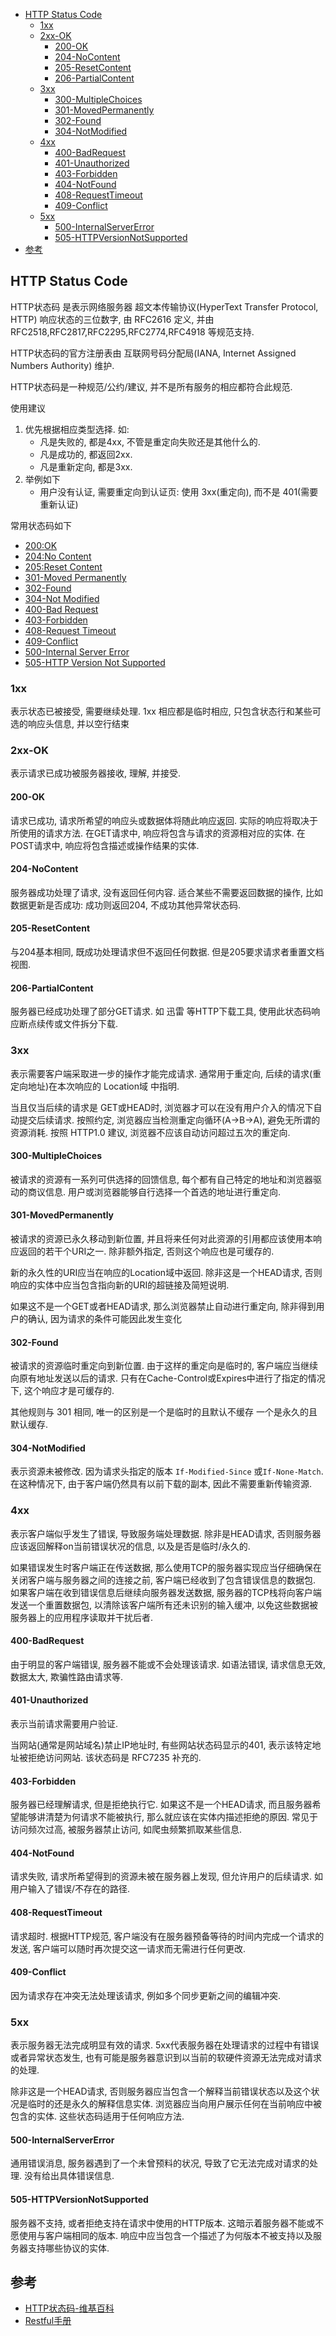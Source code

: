 <!-- TOC -->

- [HTTP Status Code](#http-status-code)
    - [1xx](#1xx)
    - [2xx-OK](#2xx-ok)
        - [200-OK](#200-ok)
        - [204-NoContent](#204-nocontent)
        - [205-ResetContent](#205-resetcontent)
        - [206-PartialContent](#206-partialcontent)
    - [3xx](#3xx)
        - [300-MultipleChoices](#300-multiplechoices)
        - [301-MovedPermanently](#301-movedpermanently)
        - [302-Found](#302-found)
        - [304-NotModified](#304-notmodified)
    - [4xx](#4xx)
        - [400-BadRequest](#400-badrequest)
        - [401-Unauthorized](#401-unauthorized)
        - [403-Forbidden](#403-forbidden)
        - [404-NotFound](#404-notfound)
        - [408-RequestTimeout](#408-requesttimeout)
        - [409-Conflict](#409-conflict)
    - [5xx](#5xx)
        - [500-InternalServerError](#500-internalservererror)
        - [505-HTTPVersionNotSupported](#505-httpversionnotsupported)
- [参考](#参考)

<!-- /TOC -->
## HTTP Status Code
HTTP状态码 是表示网络服务器 超文本传输协议(HyperText Transfer Protocol, HTTP) 响应状态的三位数字, 由 RFC2616 定义, 并由 RFC2518,RFC2817,RFC2295,RFC2774,RFC4918 等规范支持.

HTTP状态码的官方注册表由 互联网号码分配局(IANA, Internet Assigned Numbers Authority) 维护.

HTTP状态码是一种规范/公约/建议, 并不是所有服务的相应都符合此规范.

使用建议
1. 优先根据相应类型选择. 如:
    - 凡是失败的, 都是4xx, 不管是重定向失败还是其他什么的.
    - 凡是成功的, 都返回2xx.
    - 凡是重新定向, 都是3xx.
2. 举例如下
    - 用户没有认证, 需要重定向到认证页: 使用 3xx(重定向), 而不是 401(需要重新认证)

常用状态码如下
- [200:OK](#200-OK)
- [204:No Content](#204-NoContent)
- [205:Reset Content](#206-PartialContent)
- [301-Moved Permanently](#301-MovedPermanently)
- [302-Found](#302-Found)
- [304-Not Modified](#304-NotModified)
- [400-Bad Request](#400-BadRequest)
- [403-Forbidden](#403-Forbidden)
- [408-Request Timeout](#408-RequestTimeout)
- [409-Conflict](#409-Conflict)
- [500-Internal Server Error](#500-InternalServerError)
- [505-HTTP Version Not Supported](#505-HTTPVersionNotSupported)

### 1xx
表示状态已被接受, 需要继续处理. 1xx 相应都是临时相应, 只包含状态行和某些可选的响应头信息, 并以空行结束

### 2xx-OK
表示请求已成功被服务器接收, 理解, 并接受.
#### 200-OK
请求已成功, 请求所希望的响应头或数据体将随此响应返回. 实际的响应将取决于所使用的请求方法. 在GET请求中, 响应将包含与请求的资源相对应的实体. 在POST请求中, 响应将包含描述或操作结果的实体.
#### 204-NoContent
服务器成功处理了请求, 没有返回任何内容. 适合某些不需要返回数据的操作, 比如 数据更新是否成功: 成功则返回204, 不成功其他异常状态码.
#### 205-ResetContent
与204基本相同, 既成功处理请求但不返回任何数据. 但是205要求请求者重置文档视图.
#### 206-PartialContent
服务器已经成功处理了部分GET请求. 如 迅雷 等HTTP下载工具, 使用此状态码响应断点续传或文件拆分下载.

### 3xx
表示需要客户端采取进一步的操作才能完成请求. 通常用于重定向, 后续的请求(重定向地址)在本次响应的 Location域 中指明.

当且仅当后续的请求是 GET或HEAD时, 浏览器才可以在没有用户介入的情况下自动提交后续请求. 按照约定, 浏览器应当检测重定向循环(A->B->A), 避免无所谓的资源消耗. 按照 HTTP1.0 建议, 浏览器不应该自动访问超过五次的重定向.
#### 300-MultipleChoices
被请求的资源有一系列可供选择的回馈信息, 每个都有自己特定的地址和浏览器驱动的商议信息. 用户或浏览器能够自行选择一个首选的地址进行重定向.
#### 301-MovedPermanently
被请求的资源已永久移动到新位置, 并且将来任何对此资源的引用都应该使用本响应返回的若干个URI之一. 除非额外指定, 否则这个响应也是可缓存的.

新的永久性的URI应当在响应的Location域中返回. 除非这是一个HEAD请求, 否则响应的实体中应当包含指向新的URI的超链接及简短说明.

如果这不是一个GET或者HEAD请求, 那么浏览器禁止自动进行重定向, 除非得到用户的确认, 因为请求的条件可能因此发生变化
#### 302-Found
被请求的资源临时重定向到新位置. 由于这样的重定向是临时的, 客户端应当继续向原有地址发送以后的请求. 只有在Cache-Control或Expires中进行了指定的情况下, 这个响应才是可缓存的. 

其他规则与 301 相同, 唯一的区别是一个是临时的且默认不缓存 一个是永久的且默认缓存.
#### 304-NotModified
表示资源未被修改. 因为请求头指定的版本 `If-Modified-Since` 或`If-None-Match`. 在这种情况下, 由于客户端仍然具有以前下载的副本, 因此不需要重新传输资源.

### 4xx
表示客户端似乎发生了错误, 导致服务端处理数据. 除非是HEAD请求, 否则服务器应该返回解释on当前错误状况的信息, 以及是否是临时/永久的.

如果错误发生时客户端正在传送数据, 那么使用TCP的服务器实现应当仔细确保在关闭客户端与服务器之间的连接之前, 客户端已经收到了包含错误信息的数据包. 如果客户端在收到错误信息后继续向服务器发送数据, 服务器的TCP栈将向客户端发送一个重置数据包, 以清除该客户端所有还未识别的输入缓冲, 以免这些数据被服务器上的应用程序读取并干扰后者.
#### 400-BadRequest
由于明显的客户端错误, 服务器不能或不会处理该请求. 如语法错误, 请求信息无效, 数据太大, 欺骗性路由请求等.
#### 401-Unauthorized
表示当前请求需要用户验证.

当网站(通常是网站域名)禁止IP地址时, 有些网站状态码显示的401, 表示该特定地址被拒绝访问网站. 该状态码是 RFC7235 补充的.
#### 403-Forbidden
服务器已经理解请求, 但是拒绝执行它. 如果这不是一个HEAD请求, 而且服务器希望能够讲清楚为何请求不能被执行, 那么就应该在实体内描述拒绝的原因. 常见于 访问频次过高, 被服务器禁止访问, 如爬虫频繁抓取某些信息.
#### 404-NotFound
请求失败, 请求所希望得到的资源未被在服务器上发现, 但允许用户的后续请求. 如用户输入了错误/不存在的路径.
#### 408-RequestTimeout
请求超时. 根据HTTP规范, 客户端没有在服务器预备等待的时间内完成一个请求的发送, 客户端可以随时再次提交这一请求而无需进行任何更改.
#### 409-Conflict
因为请求存在冲突无法处理该请求, 例如多个同步更新之间的编辑冲突.

### 5xx
表示服务器无法完成明显有效的请求. 5xx代表服务器在处理请求的过程中有错误或者异常状态发生, 也有可能是服务器意识到以当前的软硬件资源无法完成对请求的处理.

除非这是一个HEAD请求, 否则服务器应当包含一个解释当前错误状态以及这个状况是临时的还是永久的解释信息实体. 浏览器应当向用户展示任何在当前响应中被包含的实体. 这些状态码适用于任何响应方法.
#### 500-InternalServerError
通用错误消息, 服务器遇到了一个未曾预料的状况, 导致了它无法完成对请求的处理. 没有给出具体错误信息.
#### 505-HTTPVersionNotSupported
服务器不支持, 或者拒绝支持在请求中使用的HTTP版本. 这暗示着服务器不能或不愿使用与客户端相同的版本. 响应中应当包含一个描述了为何版本不被支持以及服务器支持哪些协议的实体.

## 参考
- [HTTP状态码-维基百科](https://zh.wikipedia.org/zh-hans/HTTP状态码)
- [Restful手册](https://sofish.github.io/restcookbook/)